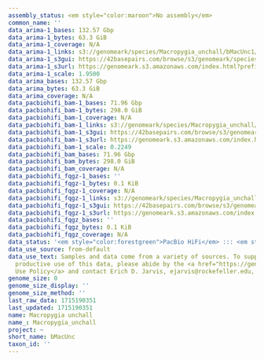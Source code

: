```yaml
---
assembly_status: <em style="color:maroon">No assembly</em>
common_name: ''
data_arima-1_bases: 132.57 Gbp
data_arima-1_bytes: 63.3 GiB
data_arima-1_coverage: N/A
data_arima-1_links: s3://genomeark/species/Macropygia_unchall/bMacUnc1/genomic_data/arima/<br>
data_arima-1_s3gui: https://42basepairs.com/browse/s3/genomeark/species/Macropygia_unchall/bMacUnc1/genomic_data/arima/
data_arima-1_s3url: https://genomeark.s3.amazonaws.com/index.html?prefix=species/Macropygia_unchall/bMacUnc1/genomic_data/arima/
data_arima-1_scale: 1.9500
data_arima_bases: 132.57 Gbp
data_arima_bytes: 63.3 GiB
data_arima_coverage: N/A
data_pacbiohifi_bam-1_bases: 71.96 Gbp
data_pacbiohifi_bam-1_bytes: 298.0 GiB
data_pacbiohifi_bam-1_coverage: N/A
data_pacbiohifi_bam-1_links: s3://genomeark/species/Macropygia_unchall/bMacUnc1/genomic_data/pacbio_hifi/<br>
data_pacbiohifi_bam-1_s3gui: https://42basepairs.com/browse/s3/genomeark/species/Macropygia_unchall/bMacUnc1/genomic_data/pacbio_hifi/
data_pacbiohifi_bam-1_s3url: https://genomeark.s3.amazonaws.com/index.html?prefix=species/Macropygia_unchall/bMacUnc1/genomic_data/pacbio_hifi/
data_pacbiohifi_bam-1_scale: 0.2249
data_pacbiohifi_bam_bases: 71.96 Gbp
data_pacbiohifi_bam_bytes: 298.0 GiB
data_pacbiohifi_bam_coverage: N/A
data_pacbiohifi_fqgz-1_bases: ''
data_pacbiohifi_fqgz-1_bytes: 0.1 KiB
data_pacbiohifi_fqgz-1_coverage: N/A
data_pacbiohifi_fqgz-1_links: s3://genomeark/species/Macropygia_unchall/bMacUnc1/genomic_data/pacbio_hifi/<br>
data_pacbiohifi_fqgz-1_s3gui: https://42basepairs.com/browse/s3/genomeark/species/Macropygia_unchall/bMacUnc1/genomic_data/pacbio_hifi/
data_pacbiohifi_fqgz-1_s3url: https://genomeark.s3.amazonaws.com/index.html?prefix=species/Macropygia_unchall/bMacUnc1/genomic_data/pacbio_hifi/
data_pacbiohifi_fqgz_bases: ''
data_pacbiohifi_fqgz_bytes: 0.1 KiB
data_pacbiohifi_fqgz_coverage: N/A
data_status: '<em style="color:forestgreen">PacBio HiFi</em> ::: <em style="color:forestgreen">Arima</em>'
data_use_source: from-default
data_use_text: Samples and data come from a variety of sources. To support fair and
  productive use of this data, please abide by the <a href="https://genome10k.soe.ucsc.edu/data-use-policies/">Data
  Use Policy</a> and contact Erich D. Jarvis, ejarvis@rockefeller.edu, with any questions.
genome_size: 0
genome_size_display: ''
genome_size_method: ''
last_raw_data: 1715190351
last_updated: 1715190351
name: Macropygia unchall
name_: Macropygia_unchall
project: ~
short_name: bMacUnc
taxon_id: ''
---
```


